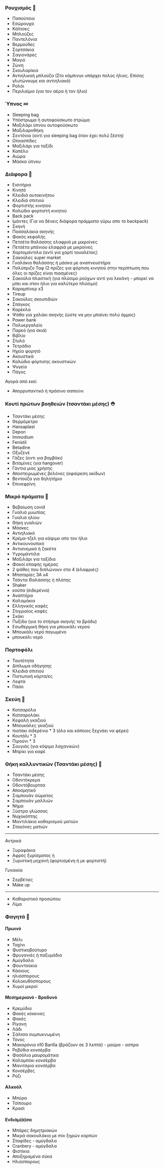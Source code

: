 ### Ρουχισμός 👕

- Παπούτσια
- Εσώρουχα
- Κάλτσες
- Μπλούζες
- Παντελόνια
- Βερμούδες
- Σορτσάκια
- Σαγιονάρες
- Μαγιό
- Ζώνη
- Σκουλαρίκια
- Αντιηλικαή μπλούζα (Στο κάμπινγκ υπάρχει πολύς ήλιος. Επίσης γλυτώνουμε και αντιηλιακό)
- Ρολόι
- Περιλαίμιο (για τον αέρα ή τον ήλιο)

### Ύπνος 💤

- Sleeping bag
- Υπόστρωμα ή αυτοφούσκωτο στρώμα
- Μαξιλάρι ύπνου αυτοφούσκωτο
- Μαξιλαροθήκη
- Σεντόνια (αντί για sleeping bag όταν έχει πολύ ζέστη)
- Ωτοασπίδες
- Μαξιλάρι για ταξίδι
- Καπέλο
- Αιώρα
- Μάσκα ύπνου

### Διάφορα 🔨

- Εισιτήρια
- Κινητό
- Κλειδιά αυτοκινήτου
- Κλειδιά σπιτιού
- Φορτιστής κινητού
- Καλώδιο φορτιστή κινητού
- Βack pack
- Ιμάντες (Για να δένεις διάφορα πράμματα γύρω απο το backpack)
- Σκηνή
- Πασσαλάκια σκηνής
- Φακός κεφαλής
- Πετσέτα θαλάσσης ελαφριά με μικροίνες
- Πετσέτα μπάνιου ελαφριά με μικροίνες
- Χαρτομάντιλα (αντί για χαρτί τουαλέτας)
- Σακούλες super market
- Γυαλάκια θαλάσσης ή μάσκα με αναπνευστήρα
- Πολύπριζο Ταφ (2 πρίζες για φόρτιση κινητού στην περίπτωση που όλες οι πρίζες είναι πιασμένες)
- Σακούλα πλαστική (για πλύσιμο ρούχων αντί για λεκάνη - μπορεί να μπει και στον ήλιο για καλύτερο πλύσιμο)
- Καραμπίνερ x3
- Tireup
- Σακούλες σκουπιδιών
- Σπάγκος
- Καρέκλα
- Ψάθα για χαλάκι σκηνής (ώστε να μην μπαίνει πολύ άμμος)
- Power bank
- Πολυεργαλείο
- Παρεό (για σκιά)
- Βιβλίο
- Στυλό
- Τετράδιο
- Ηχείο φορητό
- Ακουστικά
- Καλώδιο φόρτισης ακουστικών
- Ψυγείο
- Πάγος

Αγορά από εκεί

- Απορρυπαντικό ή πράσινο σαπούνι

### Κουτί πρώτων βοηθειών (τσαντάκι μέσης) ⛑️

- Τσαντάκι μέσης
- Θερμόμετρο
- Hansaplast
- Depon
- Immodium
- Fenistil
- Βetadine
- Οξυζενέ
- Γάζες (αντι για βαμβάκι)
- Βιταμίνες (για hangover)
- Γάντια μιας χρήσης
- Αποστειρωμένες βελόνες (αφαίρεση ακίδων)
- Βεντούζα για δηλητήριο
- Επινεφρίνη

### Μικρό πράματα 👜

- Βεβαίωση covid
- Γυαλιά μυωπίας
- Γυαλιά ηλίου
- Θήκη γυαλιών
- Μάσκες
- Αντιηλιακό
- Κρέμα-τζελ για κάψιμο απο τον ήλιο
- Αντικουνουπικό
- Αντιανεμικό ή ζακέτα
- Υγρομάντιλα
- Μαξιλάρι για ταξίδια
- Φακοί επαφής ημέρας
- 2 ψάθες που διπλώνουν στα 4 (ελαφριές)
- Μπαταρίες 3Α x4
- Τσάντα Θαλάσσης ή πλάτης
- Shaker
- κούπα (σιδερένια)
- Αναπτήρα
- Καλαμάκια
- Ελληνικός καφές
- Στιγμιαίος καφές
- Σκάκι
- Πυξίδα (για το στήσιμο σκηνής το βράδυ)
- Εσωθερμική θήκη για μπουκάλι νερού
- Μπουκάλι νερό παγωμένο
- μπουκαλι νερό

### Πορτοφόλι

- Ταυτότητα
- Δίπλωμα οδήγησης
- Κλειδιά σπιτιού
- Πιστωτική κάρτα/ες
- Λεφτά
- Πάσο

### Σκεύη 🍴

- Κατσαρόλα
- Κατσαρολάκι
- Κεφαλή γκαζιού
- Μπουκάλες γκαζιού
- πιατάκι σιδερένιο \* 3 (όλο και κάποιος ξεχνάει να φέρει)
- Κουτάλι \* 3
- Πιρούνι \* 3
- Σουγιάς (για κόψιμο λαχανικών)
- Μπρίκι για καφέ

### Θήκη καλλυντικών (Τσαντάκι μέσης) 🧼

- Τσαντάκι μέσης
- Οδοντόκρεμα
- Οδοντόβουρτσα
- Αποσμητικό
- Σαμπουάν σώματος
- Σαμπουάν μαλλιών
- Νήμα
- Ξύστρα γλώσσας
- Νυχοκόπτης
- Μαντιλάκια καθαρισμού ματιών
- Σταγόνες ματιών
---
Αντρικά

- Ξυραφάκια
- Αφρός ξυρίσματος
  ή
- Ξυριστική μηχανή (φορτισμένη ή με φορτιστή)

Γυναικία
- Σερβέτιες
- Make up
---
- Καθαριστικό προσώπου
- Λίμα

### Φαγητά 🍔

#### Πρωινό

- Μέλι
- Ταχίνι
- Φυστικοβούτυρο
- Φρυγανιές ή παξυμάδια
- Αμύγδαλα
- Φουντούκια
- Κάσιους
- ηλιόσπορους
- Κολοκυθόσπορους
- Χυμοί μικροί

#### Μεσημεριανό - Βραδυνό

- Κρεμύδια
- Φακές κόκκινες
- Φακές
- Ρίγανη
- Λάδι
- Σάλτσα συμπυκνωμένη
- Τόνος
- Μακαρόνια n10 Barilla (βράζουν σε 3 λεπτά) - μαύρα - ασπρα
- Ρεβύθια κονσέρβα
- Φασόλια μαυρομάτικα
- Καλαμπόκι κονσέρβα
- Μανιτάρια κονσέρβα
- Κονσέρβες
- Ρύζι

#### Αλκοόλ

- Μπύρα
- Τσίπουρο
- Κρασί

#### Ενδιάμ(ά)σα

- Μπάρες δημητριακών
- Μικρά σακουλάκια με mix ξηρών καρπών
- Σταφίδες - αμύγδαλα
- Cranbery - αμύγδαλα
- Φιστίκια
- Αποξηραμένα σύκα
- Ηλιόσπορους
